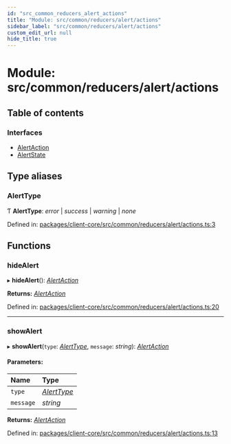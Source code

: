 ```yaml
---
id: "src_common_reducers_alert_actions"
title: "Module: src/common/reducers/alert/actions"
sidebar_label: "src/common/reducers/alert/actions"
custom_edit_url: null
hide_title: true
---
```


# Module: src/common/reducers/alert/actions

## Table of contents

### Interfaces

- [AlertAction](../interfaces/src_common_reducers_alert_actions.alertaction.md)
- [AlertState](../interfaces/src_common_reducers_alert_actions.alertstate.md)

## Type aliases

### AlertType

Ƭ **AlertType**: *error* \| *success* \| *warning* \| *none*

Defined in: [packages/client-core/src/common/reducers/alert/actions.ts:3](https://github.com/xr3ngine/xr3ngine/blob/77d12cea0/packages/client-core/src/common/reducers/alert/actions.ts#L3)

## Functions

### hideAlert

▸ **hideAlert**(): [*AlertAction*](../interfaces/src_common_reducers_alert_actions.alertaction.md)

**Returns:** [*AlertAction*](../interfaces/src_common_reducers_alert_actions.alertaction.md)

Defined in: [packages/client-core/src/common/reducers/alert/actions.ts:20](https://github.com/xr3ngine/xr3ngine/blob/77d12cea0/packages/client-core/src/common/reducers/alert/actions.ts#L20)

___

### showAlert

▸ **showAlert**(`type`: [*AlertType*](src_common_reducers_alert_actions.md#alerttype), `message`: *string*): [*AlertAction*](../interfaces/src_common_reducers_alert_actions.alertaction.md)

#### Parameters:

Name | Type |
:------ | :------ |
`type` | [*AlertType*](src_common_reducers_alert_actions.md#alerttype) |
`message` | *string* |

**Returns:** [*AlertAction*](../interfaces/src_common_reducers_alert_actions.alertaction.md)

Defined in: [packages/client-core/src/common/reducers/alert/actions.ts:13](https://github.com/xr3ngine/xr3ngine/blob/77d12cea0/packages/client-core/src/common/reducers/alert/actions.ts#L13)
